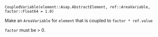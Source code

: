 ```
CoupledVariable(element::Asap.AbstractElement, ref::AreaVariable, factor::Float64 = 1.0)
```

Make an `AreaVariable` for `element` that is coupled to `factor * ref.value`

`factor` must be > 0.
